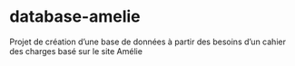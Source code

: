 # database-amelie
Projet de création d’une base de données à partir des besoins d’un cahier des charges basé sur le site Amélie
